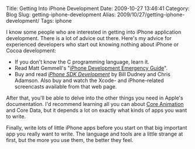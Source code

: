 Title: Getting Into iPhone Development
Date: 2009-10-27 13:46:41
Category: Blog
Slug: getting-iphone-development
Alias: 2009/10/27/getting-iphone-development/
Tags: iphone


I know some people who are interested in getting into iPhone application development. There is a lot of advice out there. Here's my advice for experienced developers who start out knowing nothing about iPhone or Cocoa development:

- If you don't know the C programming language, learn it.
- Read Matt Gemmell's "[iPhone Development Emergency Guide](http://mattgemmell.com/2009/07/14/iphone-development-emergency-guide)".
- Buy and read *[iPhone SDK Development](http://pragprog.com/titles/amiphd/iphone-sdk-development)* by Bill Dudney and Chris Adamson. Also buy and watch the Xcode- and iPhone-related screencasts available from that web page.

After that, you'll be able to delve into the other things you need in Apple's documentation. I'd recommend learning all you can about [Core Animation](https://undefinedvalue.com/2009/07/04/review-core-animation-mac-os%C2%A0x-and-iphone-bill%C2%A0dudney) and Core Data, but it depends a lot on exactly what kinds of apps you want to write.

Finally, write lots of little iPhone apps before you start on that big important app you really want to write. The language and tools are a little strange at first, but the more you use them, the better they feel.
